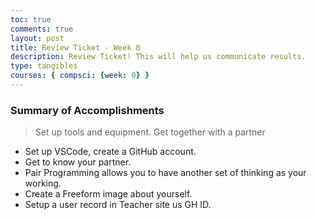```yaml
---
toc: true
comments: true
layout: post
title: Review Ticket - Week 0
description: Review Ticket! This will help us communicate results.
type: tangibles
courses: { compsci: {week: 0} }
---
```


### Summary of Accomplishments
>Set up tools and equipment. Get together with a partner
- Set up VSCode, create a GitHub account. 
- Get to know your partner.
- Pair Programming allows you to have another set of thinking as your working. 
- Create a Freeform image about yourself.
- Setup a user record in Teacher site us GH ID.
